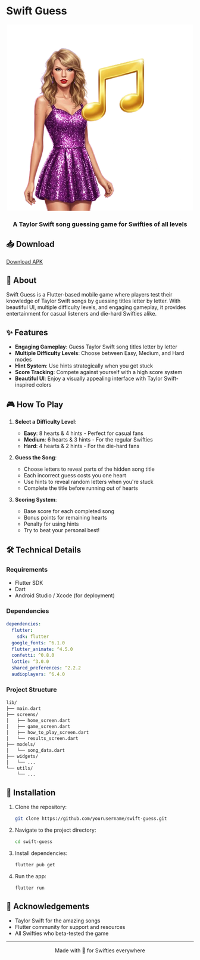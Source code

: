 # Swift Guess

<div align="center">
  <img src="assets/images/home_image.png" alt="Swift Guess Logo" />
  <h3>A Taylor Swift song guessing game for Swifties of all levels</h3>
</div>

## 📥 Download

[Download APK](https://github.com/ashut0shj/swift_guess/releases/download/v1.7/app-release.apk)


## 📱 About

Swift Guess is a Flutter-based mobile game where players test their knowledge of Taylor Swift songs by guessing titles letter by letter. With beautiful UI, multiple difficulty levels, and engaging gameplay, it provides entertainment for casual listeners and die-hard Swifties alike.

## ✨ Features

- **Engaging Gameplay**: Guess Taylor Swift song titles letter by letter
- **Multiple Difficulty Levels**: Choose between Easy, Medium, and Hard modes
- **Hint System**: Use hints strategically when you get stuck
- **Score Tracking**: Compete against yourself with a high score system
- **Beautiful UI**: Enjoy a visually appealing interface with Taylor Swift-inspired colors

## 🎮 How To Play

1. **Select a Difficulty Level**:
   - **Easy**: 8 hearts & 4 hints - Perfect for casual fans
   - **Medium**: 6 hearts & 3 hints - For the regular Swifties
   - **Hard**: 4 hearts & 2 hints - For the die-hard fans

2. **Guess the Song**:
   - Choose letters to reveal parts of the hidden song title
   - Each incorrect guess costs you one heart
   - Use hints to reveal random letters when you're stuck
   - Complete the title before running out of hearts

3. **Scoring System**:
   - Base score for each completed song
   - Bonus points for remaining hearts
   - Penalty for using hints
   - Try to beat your personal best!

## 🛠️ Technical Details

### Requirements

- Flutter SDK
- Dart
- Android Studio / Xcode (for deployment)

### Dependencies

```yaml
dependencies:
  flutter:
    sdk: flutter
  google_fonts: ^6.1.0
  flutter_animate: ^4.5.0
  confetti: ^0.8.0
  lottie: ^3.0.0
  shared_preferences: ^2.2.2
  audioplayers: ^6.4.0
```

### Project Structure

```
lib/
├── main.dart
├── screens/
│   ├── home_screen.dart
│   ├── game_screen.dart
│   ├── how_to_play_screen.dart
│   └── results_screen.dart
├── models/
│   └── song_data.dart
├── widgets/
│   └── ...
└── utils/
    └── ...
```

## 🚀 Installation

1. Clone the repository:
   ```bash
   git clone https://github.com/yourusername/swift-guess.git
   ```

2. Navigate to the project directory:
   ```bash
   cd swift-guess
   ```

3. Install dependencies:
   ```bash
   flutter pub get
   ```

4. Run the app:
   ```bash
   flutter run
   ```



## 🙏 Acknowledgements

- Taylor Swift for the amazing songs
- Flutter community for support and resources
- All Swifties who beta-tested the game

---

<div align="center">
  Made with 💜 for Swifties everywhere
</div>